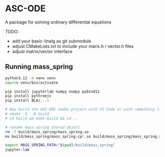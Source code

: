 # ASC-ODE
A package for solving ordinary differential equations


TODO:
* add your basic-linalg as git submodule
* adjust CMakeLists.txt to include your marix.h / vector.h files
* adjust matrix/vector interface

## Running mass_spring

```sh
python3.12 -m venv venv
source venv/bin/activate

pip install jupyterlab numpy numpy pybind11
pip install pythreejs
pip install BLA/. -v

# Now build the ASC-ODE cmake project with VS Code or with something like this:
# cmake -S. -B build
# cd build && make build && cd ..

# rename mass_spring shared object
rm -f build/mass_spring/mass_spring.so
mv build/mass_spring/mass_spring.cp*.so build/mass_spring/mass_spring.so

export MASS_SPRING_PATH="$(pwd)/build/mass_spring"
jupyter-lab
```